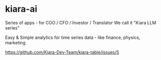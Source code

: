 # kiara-ai
Series of apps - for COO / CFO / Investor / Translator 
We call it "Kiara LLM series"

Easy &amp; Simple analytics for time series data - like finance, physics, marketing

https://github.com/Kiara-Dev-Team/kiara-table/issues/5
